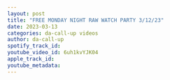 ```yaml
---
layout: post
title: "FREE MONDAY NIGHT RAW WATCH PARTY 3/12/23"
date: 2023-03-13
categories: da-call-up videos
author: da-call-up
spotify_track_id: 
youtube_video_id: 6uh1kvYJK04
apple_track_id: 
youtube_metadata: 
---
```

